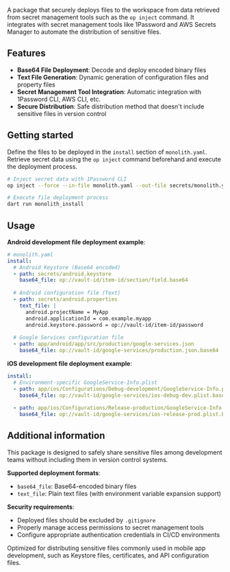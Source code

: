 A package that securely deploys files to the workspace from data retrieved from secret management tools such as the `op inject` command.
It integrates with secret management tools like 1Password and AWS Secrets Manager to automate the distribution of sensitive files.

## Features

* **Base64 File Deployment**: Decode and deploy encoded binary files
* **Text File Generation**: Dynamic generation of configuration files and property files
* **Secret Management Tool Integration**: Automatic integration with 1Password CLI, AWS CLI, etc.
* **Secure Distribution**: Safe distribution method that doesn't include sensitive files in version control

## Getting started

Define the files to be deployed in the `install` section of `monolith.yaml`.
Retrieve secret data using the `op inject` command beforehand and execute the deployment process.

```bash
# Inject secret data with 1Password CLI
op inject --force --in-file monolith.yaml --out-file secrets/monolith.yaml

# Execute file deployment process
dart run monolith_install
```

## Usage

**Android development file deployment example**:
```yaml
# monolith.yaml
install:
  # Android Keystore (Base64 encoded)
  - path: secrets/android.keystore
    base64_file: op://vault-id/item-id/section/field.base64
  
  # Android configuration file (Text)
  - path: secrets/android.properties
    text_file: |
      android.projectName = MyApp
      android.applicationId = com.example.myapp
      android.keystore.password = op://vault-id/item-id/password
  
  # Google Services configuration file
  - path: app/android/app/src/production/google-services.json
    base64_file: op://vault-id/google-services/production.json.base64
```

**iOS development file deployment example**:
```yaml
install:
  # Environment-specific GoogleService-Info.plist
  - path: app/ios/Configurations/Debug-development/GoogleService-Info.plist
    base64_file: op://vault-id/google-services/ios-debug-dev.plist.base64
  
  - path: app/ios/Configurations/Release-production/GoogleService-Info.plist
    base64_file: op://vault-id/google-services/ios-release-prod.plist.base64
```

## Additional information

This package is designed to safely share sensitive files among development teams without including them in version control systems.

**Supported deployment formats**:
- `base64_file`: Base64-encoded binary files
- `text_file`: Plain text files (with environment variable expansion support)

**Security requirements**:
- Deployed files should be excluded by `.gitignore`
- Properly manage access permissions to secret management tools
- Configure appropriate authentication credentials in CI/CD environments

Optimized for distributing sensitive files commonly used in mobile app development, such as Keystore files, certificates, and API configuration files. 